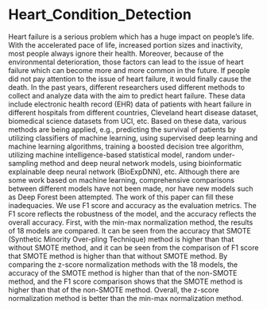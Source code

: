 # Heart_Condition_Detection

Heart failure is a serious problem which has a huge impact on people’s life. With the accelerated pace of life, increased portion sizes and inactivity, most people always ignore their health. Moreover, because of the environmental deterioration, those factors can lead to the issue of heart failure which can become more and more common in the future. If people did not pay attention to the issue of heart failure, it would finally cause the death. In the past years, different researchers used different methods to collect and analyze data with the aim to predict heart failure. These data include electronic health record (EHR) data of patients with heart failure in different hospitals from different countries, Cleveland heart disease dataset, biomedical science datasets from UCI, etc. Based on these data, various methods are being applied, e.g., predicting the survival of patients by utilizing classifiers of machine learning, using supervised deep learning and machine learning algorithms, training a boosted decision tree algorithm, utilizing machine intelligence-based statistical model, random under-sampling method and deep neural network models, using bioinformatic explainable deep neural network (BioExpDNN), etc. Although there are some work based on machine learning, comprehensive comparisons between different models have not been made, nor have new models such as Deep Forest been attempted. The work of this paper can fill these inadequacies. We use F1 score and accuracy as the evaluation metrics. The F1 score reflects the robustness of the model, and the accuracy reflects the overall accuracy. First, with the min-max normalization method, the results of 18 models are compared. It can be seen from the accuracy that SMOTE (Synthetic Minority Over-pling Technique) method is higher than that without SMOTE method, and it can be seen from the comparison of F1 score that SMOTE method is higher than that without SMOTE method. By comparing the z-score normalization methods with the 18 models, the accuracy of the SMOTE method is higher than that of the non-SMOTE method, and the F1 score comparison shows that the SMOTE method is higher than that of the non-SMOTE method. Overall, the z-score normalization method is better than the min-max normalization method.
